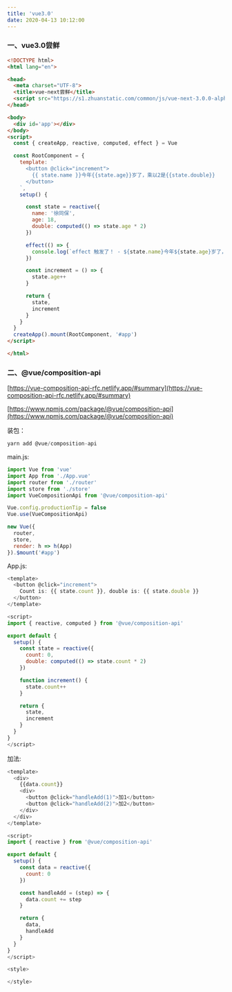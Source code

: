 ```yaml
---
title: 'vue3.0'
date: 2020-04-13 10:12:00
---   
```

 

### 一、vue3.0尝鲜

```html
<!DOCTYPE html>
<html lang="en">

<head>
  <meta charset="UTF-8">
  <title>vue-next尝鲜</title>
  <script src="https://s1.zhuanstatic.com/common/js/vue-next-3.0.0-alpha.0.js"></script>
</head>

<body>
  <div id='app'></div>
</body>
<script>
  const { createApp, reactive, computed, effect } = Vue

  const RootComponent = {
    template: `
      <button @click="increment">
        {{ state.name }}今年{{state.age}}岁了，乘以2是{{state.double}}
      </button>
    `,
    setup() {

      const state = reactive({
        name: '徐同保',
        age: 18,
        double: computed(() => state.age * 2)
      })

      effect(() => {
        console.log(`effect 触发了！ - ${state.name}今年${state.age}岁了，乘以2是${state.double}`)
      })

      const increment = () => {
        state.age++
      }

      return {
        state,
        increment
      }
    }
  }
  createApp().mount(RootComponent, '#app')
</script>

</html>
```

### 二、@vue/composition-api

[https://vue-composition-api-rfc.netlify.app/#summary](https://vue-composition-api-rfc.netlify.app/#summary)

[https://www.npmjs.com/package/@vue/composition-api](https://www.npmjs.com/package/@vue/composition-api)

装包：

```javascript
yarn add @vue/composition-api
```

main.js:

```javascript
import Vue from 'vue'
import App from './App.vue'
import router from './router'
import store from './store'
import VueCompositionApi from '@vue/composition-api'

Vue.config.productionTip = false
Vue.use(VueCompositionApi)

new Vue({
  router,
  store,
  render: h => h(App)
}).$mount('#app')
```

App.js:

```javascript
<template>
  <button @click="increment">
    Count is: {{ state.count }}, double is: {{ state.double }}
  </button>
</template>

<script>
import { reactive, computed } from '@vue/composition-api'

export default {
  setup() {
    const state = reactive({
      count: 0,
      double: computed(() => state.count * 2)
    })

    function increment() {
      state.count++
    }

    return {
      state,
      increment
    }
  }
}
</script>
```

加法:

```javascript
<template>
  <div>
    {{data.count}}
    <div>
      <button @click="handleAdd(1)">加1</button>
      <button @click="handleAdd(2)">加2</button>
    </div>
  </div>
</template>

<script>
import { reactive } from '@vue/composition-api'

export default {
  setup() {
    const data = reactive({
      count: 0
    })

    const handleAdd = (step) => {
      data.count += step
    }

    return {
      data,
      handleAdd
    }
  }
}
</script>

<style>

</style>
```